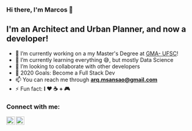 ### Hi there, I'm Marcos 👋

## I'm an Architect and Urban Planner, and now a developer!

- 🔭 I’m currently working on a my Master's Degree at [GMA- UFSC][gmaufsc]!
- 🌱 I’m currently learning everything 😅, but mostly Data Science
- 👯 I’m looking to collaborate with other developers
- 🥅 2020 Goals: Become a Full Stack Dev
- 📫 You can reach me through **arq.msansao@gmail.com**
- ⚡ Fun fact: **I ❤️️ ☕ + 🎮**

### Connect with me:

[<img align="left" alt="msansao | LinkedIn" width="22px" src="https://cdn.jsdelivr.net/npm/simple-icons@v3/icons/linkedin.svg" />][linkedin]
[<img align="left" alt="msansao | Instagram" width="22px" src="https://cdn.jsdelivr.net/npm/simple-icons@v3/icons/instagram.svg" />][instagram]

[gmaufsc]: https://www.gmaufsc.com.br/
[instagram]: https://instagram.com/msansao
[linkedin]: https://linkedin.com/in/msansao
